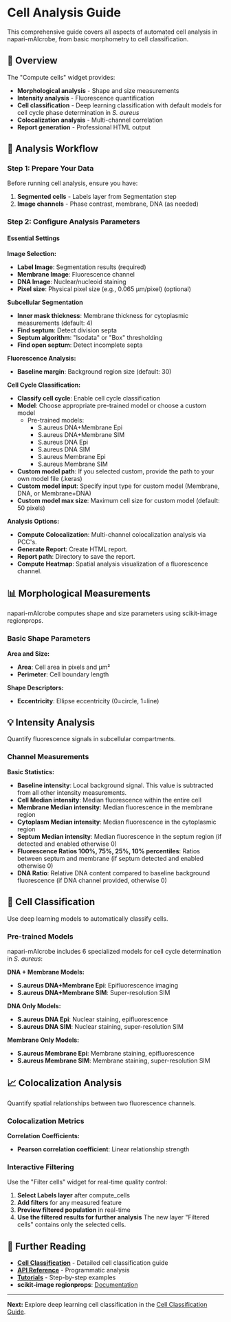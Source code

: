 # Cell Analysis Guide

This comprehensive guide covers all aspects of automated cell analysis in napari-mAIcrobe, from basic morphometry to cell classification.

## 🎯 Overview

The "Compute cells" widget provides:

- **Morphological analysis** - Shape and size measurements
- **Intensity analysis** - Fluorescence quantification
- **Cell classification** - Deep learning classification with default models for cell cycle phase determination in *S. aureus*
- **Colocalization analysis** - Multi-channel correlation
- **Report generation** - Professional HTML output

## 🔬 Analysis Workflow

### Step 1: Prepare Your Data

Before running cell analysis, ensure you have:

1. **Segmented cells** - Labels layer from Segmentation step
2. **Image channels** - Phase contrast, membrane, DNA (as needed)

### Step 2: Configure Analysis Parameters

#### Essential Settings

**Image Selection:**
- **Label Image**: Segmentation results (required)
- **Membrane Image**: Fluorescence channel
- **DNA Image**: Nuclear/nucleoid staining
- **Pixel size**: Physical pixel size (e.g., 0.065 μm/pixel) (optional)

**Subcellular Segmentation**
- **Inner mask thickness**: Membrane thickness for cytoplasmic measurements (default: 4)
- **Find septum**: Detect division septa
- **Septum algorithm**: "Isodata" or "Box" thresholding
- **Find open septum**: Detect incomplete septa

**Fluorescence Analysis:**
- **Baseline margin**: Background region size (default: 30)

**Cell Cycle Classification:**
- **Classify cell cycle**: Enable cell cycle classification
- **Model**: Choose appropriate pre-trained model or choose a custom model
    - Pre-trained models:
        - S.aureus DNA+Membrane Epi
        - S.aureus DNA+Membrane SIM
        - S.aureus DNA Epi
        - S.aureus DNA SIM
        - S.aureus Membrane Epi
        - S.aureus Membrane SIM
- **Custom model path**: If you selected custom, provide the path to your own model file (.keras)
- **Custom model input**: Specify input type for custom model (Membrane, DNA, or Membrane+DNA)
- **Custom model max size**: Maximum cell size for custom model (default: 50 pixels)

**Analysis Options:**
- **Compute Colocalization**: Multi-channel colocalization analysis via PCC's.
- **Generate Report**: Create HTML report.
- **Report path**: Directory to save the report.
- **Compute Heatmap**: Spatial analysis visualization of a fluorescence channel.

## 📊 Morphological Measurements

napari-mAIcrobe computes shape and size parameters using scikit-image regionprops.

### Basic Shape Parameters

**Area and Size:**
- **Area**: Cell area in pixels and μm²
- **Perimeter**: Cell boundary length

**Shape Descriptors:**
- **Eccentricity**: Ellipse eccentricity (0=circle, 1=line)


## 💡 Intensity Analysis

Quantify fluorescence signals in subcellular compartments.

### Channel Measurements

**Basic Statistics:**
- **Baseline intensity**: Local background signal. This value is subtracted from all other intensity measurements.
- **Cell Median intensity**: Median fluorescence within the entire cell
- **Membrane Median intensity**: Median fluorescence in the membrane region
- **Cytoplasm Median intensity**: Median fluorescence in the cytoplasmic region
- **Septum Median intensity**: Median fluorescence in the septum region (if detected and enabled otherwise 0)
- **Fluorescence Ratios 100%, 75%, 25%, 10% percentiles**: Ratios between septum and membrane (if septum detected and enabled otherwise 0)
- **DNA Ratio**: Relative DNA content compared to baseline background fluorescence (if DNA channel provided, otherwise 0)

## 🧠 Cell Classification

Use deep learning models to automatically classify cells.

### Pre-trained Models

napari-mAIcrobe includes 6 specialized models for cell cycle determination in *S. aureus*:

**DNA + Membrane Models:**
- **S.aureus DNA+Membrane Epi**: Epifluorescence imaging
- **S.aureus DNA+Membrane SIM**: Super-resolution SIM

**DNA Only Models:**
- **S.aureus DNA Epi**: Nuclear staining, epifluorescence
- **S.aureus DNA SIM**: Nuclear staining, super-resolution SIM

**Membrane Only Models:**
- **S.aureus Membrane Epi**: Membrane staining, epifluorescence
- **S.aureus Membrane SIM**: Membrane staining, super-resolution SIM



## 📈 Colocalization Analysis

Quantify spatial relationships between two fluorescence channels.

### Colocalization Metrics

**Correlation Coefficients:**
- **Pearson correlation coefficient**: Linear relationship strength


### Interactive Filtering

Use the "Filter cells" widget for real-time quality control:

1. **Select Labels layer** after compute_cells
2. **Add filters** for any measured feature
3. **Preview filtered population** in real-time
4. **Use the filtered results for further analysis** The new layer "Filtered cells" contains only the selected cells.


## 📖 Further Reading

- **[Cell Classification](cell-classification.md)** - Detailed cell classification guide
- **[API Reference](../api/api-reference.md)** - Programmatic analysis
- **[Tutorials](../tutorials/basic-workflow.md)** - Step-by-step examples
- **scikit-image regionprops**: [Documentation](https://scikit-image.org/docs/stable/api/skimage.measure.html#skimage.measure.regionprops)

---

**Next:** Explore deep learning cell classification in the [Cell Classification Guide](cell-classification.md).
